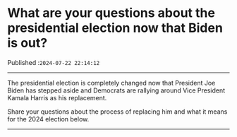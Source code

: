 # What are your questions about the presidential election now that Biden is out?

Published :`2024-07-22 22:14:12`

---

The presidential election is completely changed now that President Joe Biden has stepped aside and Democrats are rallying around Vice President Kamala Harris as his replacement.

Share your questions about the process of replacing him and what it means for the 2024 election below.

---

